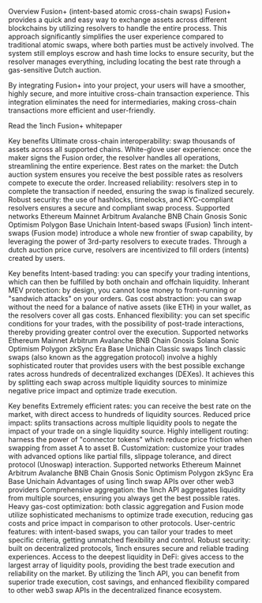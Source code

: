 Overview
Fusion+ (intent-based atomic cross-chain swaps)
Fusion+ provides a quick and easy way to exchange assets across different blockchains by utilizing resolvers to handle the entire process. This approach significantly simplifies the user experience compared to traditional atomic swaps, where both parties must be actively involved. The system still employs escrow and hash time locks to ensure security, but the resolver manages everything, including locating the best rate through a gas-sensitive Dutch auction.

By integrating Fusion+ into your project, your users will have a smoother, highly secure, and more intuitive cross-chain transaction experience. This integration eliminates the need for intermediaries, making cross-chain transactions more efficient and user-friendly.

Read the 1inch Fusion+ whitepaper

Key benefits
Ultimate cross-chain interoperability: swap thousands of assets across all supported chains.
White-glove user experience: once the maker signs the Fusion order, the resolver handles all operations, streamlining the entire experience.
Best rates on the market: the Dutch auction system ensures you receive the best possible rates as resolvers compete to execute the order.
Increased reliability: resolvers step in to complete the transaction if needed, ensuring the swap is finalized securely.
Robust security: the use of hashlocks, timelocks, and KYC-compliant resolvers ensures a secure and compliant swap process.
Supported networks
Ethereum Mainnet
Arbitrum
Avalanche
BNB Chain
Gnosis
Sonic
Optimism
Polygon
Base
Unichain
Intent-based swaps (Fusion)
1inch intent-swaps (Fusion mode) introduce a whole new frontier of swap capability, by leveraging the power of 3rd-party resolvers to execute trades. Through a dutch auction price curve, resolvers are incentivized to fill orders (intents) created by users.

Key benefits
Intent-based trading: you can specify your trading intentions, which can then be fulfilled by both onchain and offchain liquidity.
Inherant MEV protection: by design, you cannot lose money to front-running or "sandwich attacks" on your orders.
Gas cost abstraction: you can swap without the need for a balance of native assets (like ETH) in your wallet, as the resolvers cover all gas costs.
Enhanced flexibility: you can set specific conditions for your trades, with the possibility of post-trade interactions, thereby providing greater control over the execution.
Supported networks
Ethereum Mainnet
Arbitrum
Avalanche
BNB Chain
Gnosis
Solana
Sonic
Optimism
Polygon
zkSync Era
Base
Unichain
Classic swaps
1inch classic swaps (also known as the aggregation protocol) involve a highly sophisticated router that provides users with the best possible exchange rates across hundreds of decentralized exchanges (DEXes). It achieves this by splitting each swap across multiple liquidity sources to minimize negative price impact and optimize trade execution.

Key benefits
Extremely efficient rates: you can receive the best rate on the market, with direct access to hundreds of liquidity sources.
Reduced price impact: splits transactions across multiple liquidity pools to negate the impact of your trade on a single liquidity source.
Highly intelligent routing: harness the power of "connector tokens" which reduce price friction when swapping from asset A to asset B.
Customization: customize your trades with advanced options like partial fills, slippage tolerance, and direct protocol (Unoswap) interaction.
Supported networks
Ethereum Mainnet
Arbitrum
Avalanche
BNB Chain
Gnosis
Sonic
Optimism
Polygon
zkSync Era
Base
Unichain
Advantages of using 1inch swap APIs over other web3 providers
Comprehensive aggregation: the 1inch API aggregates liquidity from multiple sources, ensuring you always get the best possible rates.
Heavy gas-cost optimization: both classic aggregation and Fusion mode utilize sophisticated mechanisms to optimize trade execution, reducing gas costs and price impact in comparison to other protocols.
User-centric features: with intent-based swaps, you can tailor your trades to meet specific criteria, getting unmatched flexibility and control.
Robust security: built on decentralized protocols, 1inch ensures secure and reliable trading experiences.
Access to the deepest liquidity in DeFi: gives access to the largest array of liquidity pools, providing the best trade execution and reliability on the market.
By utilizing the 1inch API, you can benefit from superior trade execution, cost savings, and enhanced flexibility compared to other web3 swap APIs in the decentralized finance ecosystem.